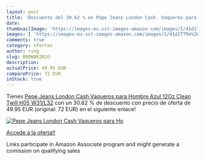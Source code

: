 ```yaml
---
layout: post
title: 'Descuento del 30.62 % en Pepe Jeans London Cash  Vaqueros para Ho'
date: 
thumbnailImage: 'https://images-eu.ssl-images-amazon.com/images/I/41d1TTMa%2BiL._SL200_.jpg'
images: [ 'https://images-eu.ssl-images-amazon.com/images/I/41d1TTMa%2BiL._SL200_.jpg' ]
comments: true
category: ofertas
author: ring
slug: B00W8K2N1O
description:
actualPrice: 49.95 EUR
comparePrice: 72 EUR
inStock: true
---
```


Tienes [Pepe Jeans London Cash  Vaqueros para Hombre  Azul  12Oz Clean Twill H05   W31/L32](https://www.amazon.es/dp/B00W8K2N1O/?tag=tolees-21) con un 30.62 % de descuento con precio de oferta de 49.95 EUR (original: 72 EUR) en el siguiente enlace!

[![Pepe Jeans London Cash  Vaqueros para Ho](https://images-eu.ssl-images-amazon.com/images/I/41d1TTMa%2BiL._SL200_.jpg)](https://www.amazon.es/dp/B00W8K2N1O/?tag=tolees-21)

[Accede a la oferta!!](https://www.amazon.es/dp/B00W8K2N1O/?tag=tolees-21)

Links participate in Amazon Associate program and might generate a comission on qualifying sales


